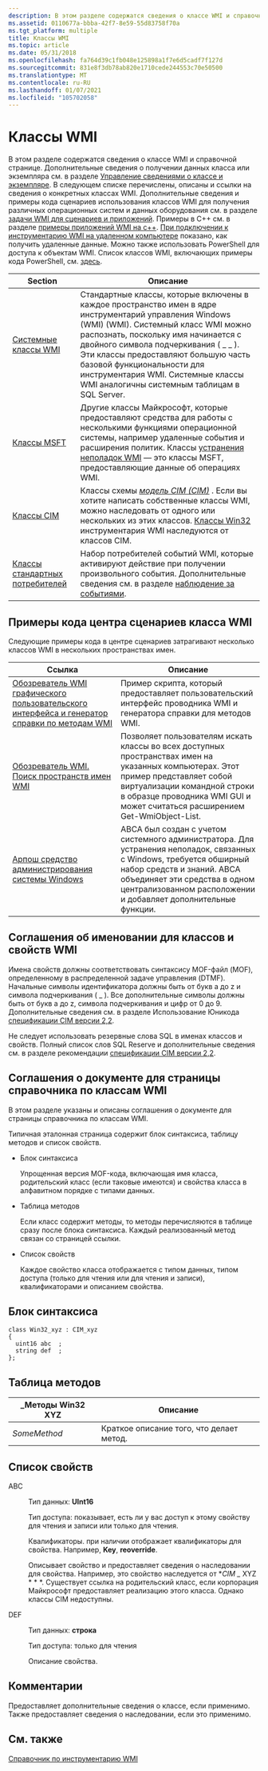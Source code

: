 ```yaml
---
description: В этом разделе содержатся сведения о классе WMI и справочной странице.
ms.assetid: 0110677a-bbba-42f7-8e59-55d83758f70a
ms.tgt_platform: multiple
title: Классы WMI
ms.topic: article
ms.date: 05/31/2018
ms.openlocfilehash: fa764d39c1fb048e125898a1f7e6d5cadf7f127d
ms.sourcegitcommit: 831e8f3db78ab820e1710cede244553c70e50500
ms.translationtype: MT
ms.contentlocale: ru-RU
ms.lasthandoff: 01/07/2021
ms.locfileid: "105702058"
---
```

# <a name="wmi-classes"></a>Классы WMI

В этом разделе содержатся сведения о классе WMI и справочной странице. Дополнительные сведения о получении данных класса или экземпляра см. в разделе [Управление сведениями о классе и экземпляре](manipulating-class-and-instance-information.md). В следующем списке перечислены, описаны и ссылки на сведения о конкретных классах WMI. Дополнительные сведения и примеры кода сценариев использования классов WMI для получения различных операционных систем и данных оборудования см. в разделе [задачи WMI для сценариев и приложений](wmi-tasks-for-scripts-and-applications.md). Примеры в C++ см. в разделе [примеры приложений WMI на c++](wmi-c---application-examples.md). [При подключении к инструментарию WMI на удаленном компьютере](connecting-to-wmi-on-a-remote-computer.md) показано, как получить удаленные данные. Можно также использовать PowerShell для доступа к объектам WMI. Список классов WMI, включающих примеры кода PowerShell, см. [здесь](https://msdn.microsoft.com/library/tags-cloud.aspx?tag=powershell+code+wmi).



| Section                                                    | Описание                                                                                                                                                                                                                                                                                                                                                  |
|------------------------------------------------------------|--------------------------------------------------------------------------------------------------------------------------------------------------------------------------------------------------------------------------------------------------------------------------------------------------------------------------------------------------------------|
| [Системные классы WMI](wmi-system-classes.md)               | Стандартные классы, которые включены в каждое пространство имен в ядре инструментарий управления Windows (WMI) (WMI). Системный класс WMI можно распознать, поскольку имя начинается с двойного символа подчеркивания ( \_ \_ ). Эти классы предоставляют большую часть базовой функциональности для инструментария WMI. Системные классы WMI аналогичны системным таблицам в SQL Server. |
| [Классы MSFT](msft-classes.md)                           | Другие классы Майкрософт, которые предоставляют средства для работы с несколькими функциями операционной системы, например удаленные события и расширения политик. Классы [устранения неполадок WMI](wmi-troubleshooting.md) — это классы MSFT, предоставляющие данные об операциях WMI.                                                                                               |
| [Классы CIM](cimclas.md)                                 | Классы схемы [*модель CIM (CIM)*](gloss-c.md) . Если вы хотите написать собственные классы WMI, можно наследовать от одного или нескольких из этих классов. [Классы Win32](/windows/desktop/CIMWin32Prov/win32-provider) инструментария WMI наследуются от классов CIM.                                                                          |
| [Классы стандартных потребителей](standard-consumer-classes.md) | Набор потребителей событий WMI, которые активируют действие при получении произвольного события. Дополнительные сведения см. в разделе [наблюдение за событиями](monitoring-events.md).                                                                                                                                                                                               |



 

## <a name="wmi-class-scripting-center-code-examples"></a>Примеры кода центра сценариев класса WMI

Следующие примеры кода в центре сценариев затрагивают несколько классов WMI в нескольких пространствах имен.



| Ссылка                                                                                                                                      | Описание                                                                                                                                                                                                                          |
|-------------------------------------------------------------------------------------------------------------------------------------------|--------------------------------------------------------------------------------------------------------------------------------------------------------------------------------------------------------------------------------------|
| [Обозреватель WMI графического пользовательского интерфейса и генератор справки по методам WMI](https://Gallery.TechNet.Microsoft.Com/scriptcenter/89c759b7-20b4-49e8-98a8-3c8fbdb2dd69) | Пример скрипта, который предоставляет пользовательский интерфейс проводника WMI и генератора справки для методов WMI.                                                                                                                                                        |
| [Обозреватель WMI. Поиск пространств имен WMI](https://Gallery.TechNet.Microsoft.Com/scriptcenter/WMI-Explorer-Search-WMI-cd87e309)                 | Позволяет пользователям искать классы во всех доступных пространствах имен на указанных компьютерах. Этот пример представляет собой виртуализации командной строки в образце проводника WMI GUI и может считаться расширением Get-WmiObject-List. |
| [Арпош средство администрирования системы Windows](https://Gallery.TechNet.Microsoft.Com/scriptcenter/Arposh-Windows-System-a1beb102)            | АВСА был создан с учетом системного администратора. Для устранения неполадок, связанных с Windows, требуется обширный набор средств и знаний. АВСА объединяет эти средства в одном централизованном расположении и добавляет дополнительные функции.       |



 

## <a name="naming-conventions-for-wmi-classes-and-properties"></a>Соглашения об именовании для классов и свойств WMI

Имена свойств должны соответствовать синтаксису MOF-файл (MOF), определенному в распределенной задаче управления (DTMF). Начальные символы идентификатора должны быть от букв a до z и символа подчеркивания ( \_ ). Все дополнительные символы должны быть от букв a до z, символа подчеркивания и цифр от 0 до 9. Дополнительные сведения см. в разделе Использование Юникода [спецификации CIM версии 2,2](https://www.dmtf.org/standards/cim).

Не следует использовать резервные слова SQL в именах классов и свойств. Полный список слов SQL Reserve и дополнительные сведения см. в разделе рекомендации [спецификации CIM версии 2,2](https://www.dmtf.org/standards/cim).

## <a name="document-conventions-for-a-wmi-class-reference-page"></a>Соглашения о документе для страницы справочника по классам WMI

В этом разделе указаны и описаны соглашения о документе для страницы справочника по классам WMI.

Типичная эталонная страница содержит блок синтаксиса, таблицу методов и список свойств.

-   Блок синтаксиса

    Упрощенная версия MOF-кода, включающая имя класса, родительский класс (если таковые имеются) и свойства класса в алфавитном порядке с типами данных.

-   Таблица методов

    Если класс содержит методы, то методы перечисляются в таблице сразу после блока синтаксиса. Каждый реализованный метод связан со страницей ссылки.

-   Список свойств

    Каждое свойство класса отображается с типом данных, типом доступа (только для чтения или для чтения и записи), квалификаторами и описанием свойства.

## <a name="syntax-block"></a>Блок синтаксиса

``` syntax
class Win32_xyz : CIM_xyz 
{
  uint16 abc  ;
  string def  ;
};
```

## <a name="methods-table"></a>Таблица методов



| \_Методы Win32 XYZ | Описание                                |
|--------------------|--------------------------------------------|
| *SomeMethod*       | Краткое описание того, что делает метод. |



 

## <a name="properties-list"></a>Список свойств

<dl> <dt>

<span id="abc"></span><span id="ABC"></span>ABC
</dt> <dd>

Тип данных: **UInt16**

Тип доступа: показывает, есть ли у вас доступ к этому свойству для чтения и записи или только для чтения.

Квалификаторы. при наличии отображает квалификаторы для свойства. Например, **Key**, **reoverride**.

Описывает свойство и предоставляет сведения о наследовании для свойства. Например, это свойство наследуется от **CIM \_* XYZ * * *. Существует ссылка на родительский класс, если корпорация Майкрософт предоставляет реализацию этого класса. Однако классы CIM недоступны.

</dd> <dt>

<span id="def"></span><span id="DEF"></span>DEF
</dt> <dd>

Тип данных: **строка**

Тип доступа: только для чтения

Описание свойства.

</dd> </dl>

## <a name="remarks"></a>Комментарии

Предоставляет дополнительные сведения о классе, если применимо. Также предоставляет сведения о наследовании, если это применимо.

## <a name="related-topics"></a>См. также

<dl> <dt>

[Справочник по инструментарию WMI](wmi-reference.md)
</dt> </dl>

 

 
